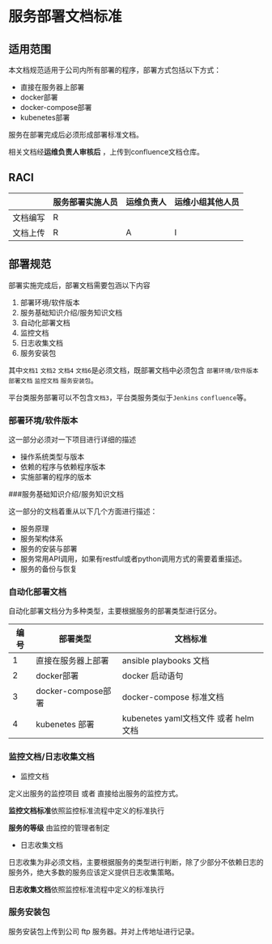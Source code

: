 # 服务部署文档标准

## 适用范围

本文档规范适用于公司内所有部署的程序，部署方式包括以下方式：

- 直接在服务器上部署
- docker部署
- docker-compose部署
- kubenetes部署

服务在部署完成后必须形成部署标准文档。

相关文档经**运维负责人审核后** ，上传到confluence文档仓库。



## RACI

|          | 服务部署实施人员 | 运维负责人 | 运维小组其他人员 |
| -------- | ---------------- | ---------- | ---------------- |
| 文档编写 | R                |            |                  |
| 文档上传 | R                | A          | I                |



## 部署规范

部署实施完成后，部署文档需要包涵以下内容

1. 部署环境/软件版本
2. 服务基础知识介绍/服务知识文档
3. 自动化部署文档
4. 监控文档
5. 日志收集文档
6. 服务安装包

其中`文档1` `文档2` `文档4` `文档6`是必须文档，既部署文档中必须包含 `部署环境/软件版本` `部署文档` `监控文档` `服务安装包`。

平台类服务部署可以不包含`文档3`，平台类服务类似于`Jenkins` `confluence`等。

### 部署环境/软件版本

这一部分必须对一下项目进行详细的描述

- 操作系统类型与版本
- 依赖的程序与依赖程序版本
- 实施部署的程序的版本

###服务基础知识介绍/服务知识文档

这一部分的文档着重从以下几个方面进行描述：

- 服务原理
- 服务架构体系
- 服务的安装与部署
- 服务常用API调用，如果有restful或者python调用方式的需要着重描述。
- 服务的备份与恢复

### 自动化部署文档

自动化部署文档分为多种类型，主要根据服务的部署类型进行区分。

| 编号 | 部署类型           | 文档标准                              |
| ---- | ------------------ | ------------------------------------- |
| 1    | 直接在服务器上部署 | ansible playbooks 文档                |
| 2    | docker部署         | docker 启动语句                       |
| 3    | docker-compose部署 | docker-compose 标准文档               |
| 4    | kubenetes 部署     | kubenetes yaml文档文件 或者 helm 文档 |

### 监控文档/日志收集文档

- 监控文档

定义出服务的监控项目 或者 直接给出服务的监控方式。

**监控文档标准**依照监控标准流程中定义的标准执行

**服务的等级** 由监控的管理者制定

- 日志收集文档

日志收集为非必须文档，主要根据服务的类型进行判断，除了少部分不依赖日志的服务外，绝大多数的服务应该定义提供日志收集策略。

**日志收集文档**依照监控标准流程中定义的标准执行

### 服务安装包

服务安装包上传到公司 ftp 服务器。并对上传地址进行记录。
